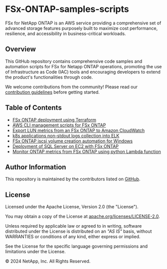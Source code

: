 # FSx-ONTAP-samples-scripts
FSx for NetApp ONTAP is an AWS service providing a comprehensive set of advanced storage features purposely built to maximize cost performance, resilience, and accessibility in business-critical workloads.

## Overview

This GitHub repository contains comprehensive code samples and automation scripts for FSx for Netapp ONTAP operations, promoting the use of Infrastructure as Code (IAC) tools and encouraging developers to extend the product's functionalities through code.

We welcome contributions from the community! Please read our [contribution guidelines](CONTRIBUTING.md) before getting started.

## Table of Contents
* [FSx ONTAP deployment using Terraform](/Terraform/deploy-fsx-ontap)
* [AWS CLI management scripts for FSx ONTAP](/fsx-ontap-aws-cli-scripts)
* [Export LUN metrics from an FSx ONTAP to Amazon CloudWatch](/Monitoring/LUN-monitoring)
* [k8s applications non-stdout logs collection into ELK](/Solutions/EKS-logs-to-ELK)
* [FSx ONTAP iscsi volume creation automation for Windows](/iscsi-vol-create&mount)
* [Deployment of SQL Server on EC2 with FSx ONTAP](/Terraform/deploy-fsx-ontap-sqlserver)
* [Monitor ONTAP metrics from FSx ONTAP using python Lambda function](/Monitoring/monitor-ontap-services)


## Author Information

This repository is maintained by the contributors listed on [GitHub](https://github.com/NetApp/FSx-ONTAP-samples-scripts/graphs/contributors).

## License

Licensed under the Apache License, Version 2.0 (the "License").

You may obtain a copy of the License at [apache.org/licenses/LICENSE-2.0](http://www.apache.org/licenses/LICENSE-2.0).

Unless required by applicable law or agreed to in writing, software distributed under the License is distributed on an _"AS IS"_ basis, without WARRANTIES or conditions of any kind, either express or implied.

See the License for the specific language governing permissions and limitations under the License.

© 2024 NetApp, Inc. All Rights Reserved.
